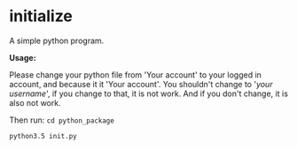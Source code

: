 # initialize
A simple python program.

**Usage:**

Please change your python file from 'Your account' to your logged in account, and because it it 'Your account'. You shouldn't change to '_your username_', if you change to that, it is not work. And if you don't change, it is also not work.

Then run:
<code>cd python_package</code>

<code>python3.5 init.py</code>
